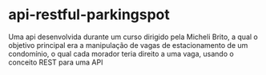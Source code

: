 # api-restful-parkingspot
Uma api desenvolvida durante um curso dirigido pela Micheli Brito, a qual o objetivo principal era a manipulação de vagas de estacionamento de um condomínio, o qual cada morador teria direito a uma vaga, usando o conceito REST para uma API
